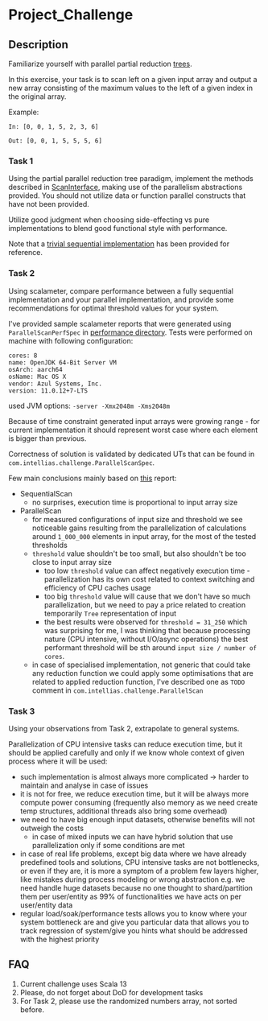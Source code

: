 # Project_Challenge

## Description

Familiarize yourself with parallel partial reduction 
[trees](https://www.sciencedirect.com/topics/computer-science/partial-reduction).

In this exercise, your task is to scan left on a given input array 
and output a new array consisting of the maximum values 
to the left of a given index in the original array.

Example:
```
In: [0, 0, 1, 5, 2, 3, 6]

Out: [0, 0, 1, 5, 5, 5, 6]
```

### Task 1
Using the partial parallel reduction tree paradigm, implement the methods described in [ScanInterface](./src/main/scala/com/intellias/challenge/ScanInterface.scala), 
making use of the parallelism abstractions provided. You should not utilize
data or function parallel constructs that have not been provided.

Utilize good judgment when choosing side-effecting vs pure implementations to
blend good functional style with performance.

Note that a [trivial sequential
implementation](./src/main/scala/com/intellias/challenge/SequentialScan.scala) has been provided for reference.

### Task 2
Using scalameter, compare performance between a fully sequential implementation
and your parallel implementation, and provide some recommendations for optimal
threshold values for your system.

I've provided sample scalameter reports that were generated using `ParallelScanPerfSpec` in [performance directory](performance/reports).
Tests were performed on machine with following configuration:
```
cores: 8
name: OpenJDK 64-Bit Server VM
osArch: aarch64
osName: Mac OS X
vendor: Azul Systems, Inc.
version: 11.0.12+7-LTS
```
used JVM options: `-server -Xmx2048m -Xms2048m`

Because of time constraint generated input arrays were growing range - for current implementation it should represent worst case where each element is bigger than previous.

Correctness of solution is validated by dedicated UTs that can be found in `com.intellias.challenge.ParallelScanSpec`.

Few main conclusions mainly based on [this](performance/reports/parallel_in_different_configs_vs_seq_up_to_50kk%20elements) report:
- SequentialScan 
  - no surprises, execution time is proportional to input array size
- ParallelScan
  - for measured configurations of input size and threshold we see noticeable gains resulting from the parallelization of 
    calculations around `1_000_000` elements in input array, for the most of the tested thresholds
  - `threshold` value shouldn't be too small, but also shouldn't be too close to input array size 
    - too low `threshold` value can affect negatively execution time - parallelization has its own cost related to context switching and efficiency of CPU caches usage
    - too big `threshold` value will cause that we don't have so much parallelization, but we need to pay a price related to creation temporarily `Tree` representation of input
    - the best results were observed for `threshold = 31_250` which was surprising for me,
      I was thinking that because processing nature (CPU intensive, without I/O/async operations) the best performant threshold will be sth around `input size / number of cores`.
  - in case of specialised implementation, not generic that could take any reduction function we could apply some optimisations that are related to applied reduction function, I've described one as `TODO` comment in `com.intellias.challenge.ParallelScan` 
  


### Task 3
Using your observations from Task 2, extrapolate to general systems.

Parallelization of CPU intensive tasks can reduce execution time, but it should be applied carefully and only if we know whole context of given process where it will be used:
- such implementation is almost always more complicated -> harder to maintain and analyse in case of issues
- it is not for free, we reduce execution time, but it will be always more compute power consuming (frequently also memory as we need create temp structures, additional threads also bring some overhead) 
- we need to have big enough input datasets, otherwise benefits will not outweigh the costs
  - in case of mixed inputs we can have hybrid solution that use parallelization only if some conditions are met
- in case of real life problems, except big data where we have already predefined tools and solutions, CPU intensive tasks are not bottlenecks,
  or even if they are, it is more a symptom of a problem few layers higher, like mistakes during process modeling or wrong abstraction e.g.
  we need handle huge datasets because no one thought to shard/partition them per user/entity as 99% of functionalities we have acts on per user/entity data
- regular load/soak/performance tests allows you to know where your system bottleneck are and give you particular data that allows you to track regression of system/give you hints what should be addressed with the highest priority


## FAQ
1. Current challenge uses Scala 13 
2. Please, do not forget about DoD for development tasks
3. For Task 2, please use the randomized numbers array, not sorted before. 

